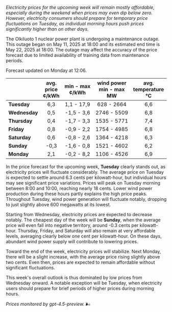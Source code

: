 *Electricity prices for the upcoming week will remain mostly affordable, especially during the weekend when prices may even dip below zero. However, electricity consumers should prepare for temporary price fluctuations on Tuesday, as individual morning hours push prices significantly higher than on other days.*

The Olkiluoto 1 nuclear power plant is undergoing a maintenance outage. This outage began on May 11, 2025 at 18:00 and its estimated end time is May 22, 2025 at 18:00. The outage may affect the accuracy of the price forecast due to limited availability of training data from maintenance periods.

Forecast updated on Monday at 12:06.

|              | avg.<br>price<br>¢/kWh | min - max<br>¢/kWh | wind power<br>min - max<br>MW | avg.<br>temperature<br>°C |
|:-------------|:----------------------:|:-------------------:|:----------------------------:|:-------------------------:|
| **Tuesday**      |          6,3           |     1,1 - 17,9     |          628 - 2664         |            6,6            |
| **Wednesday**    |          0,5           |    -1,5 - 3,6      |         2746 - 5509         |            6,8            |
| **Thursday**     |          0,4           |    -1,7 - 3,3      |         1535 - 5771         |            7,4            |
| **Friday**       |          0,8           |    -0,9 - 2,2      |         1754 - 4985         |            6,8            |
| **Saturday**     |          0,6           |    -0,8 - 2,6      |         1364 - 4218         |            6,3            |
| **Sunday**       |         -0,3           |    -1,6 - 0,8      |         1521 - 4602         |            6,2            |
| **Monday**       |          2,1           |    -0,2 - 8,2      |         1106 - 4526         |            6,9            |

In the price forecast for the upcoming week, **Tuesday** clearly stands out, as electricity prices will fluctuate considerably. The average price on Tuesday is expected to settle around 6.3 cents per kilowatt-hour, but individual hours may see significant price variations. Prices will peak on Tuesday morning between 8:00 and 10:00, reaching nearly 18 cents. Lower wind power production during these hours partly explains the high price peaks. Throughout Tuesday, wind power generation will fluctuate notably, dropping to just slightly above 600 megawatts at its lowest.

Starting from Wednesday, electricity prices are expected to decrease notably. The cheapest day of the week will be **Sunday**, when the average price will even fall into negative territory, around -0.3 cents per kilowatt-hour. Thursday, Friday, and Saturday will also remain at very affordable levels, averaging clearly below one cent per kilowatt-hour. On these days, abundant wind power supply will contribute to lowering prices.

Toward the end of the week, electricity prices will stabilize. Next Monday, there will be a slight increase, with the average price rising slightly above two cents. Even then, prices are expected to remain affordable without significant fluctuations.

This week's overall outlook is thus dominated by low prices from Wednesday onward. A notable exception will be Tuesday, when electricity users should prepare for brief periods of higher prices during morning hours.

*Prices monitored by gpt-4.5-preview.* 🌬️
